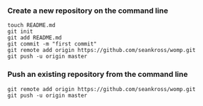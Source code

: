### Create a new repository on the command line
```
touch README.md
git init
git add README.md
git commit -m "first commit"
git remote add origin https://github.com/seankross/womp.git
git push -u origin master
```

### Push an existing repository from the command line
```
git remote add origin https://github.com/seankross/womp.git
git push -u origin master
```